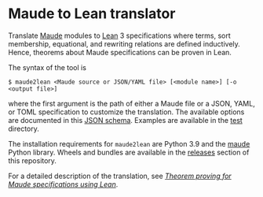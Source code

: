Maude to Lean translator
========================

Translate [Maude](https://maude.cs.illinois.edu) modules to [Lean](https://leanprover.github.io/) 3 specifications where terms, sort membership, equational, and rewriting relations are defined inductively. Hence, theorems about Maude specifications can be proven in Lean.

The syntax of the tool is
```
$ maude2lean <Maude source or JSON/YAML file> [<module name>] [-o <output file>]
```
where the first argument is the path of either a Maude file or a JSON, YAML, or TOML specification to customize the translation. The available options are documented in this [JSON schema](maude2lean.schema.json). Examples are available in the [test](test) directory.

The installation requirements for `maude2lean` are Python 3.9 and the [maude](https://pypi.org/project/maude) Python library. Wheels and bundles are available in the [releases](https://github.com/fadoss/maude2lean/releases/tag/latest) section of this repository.

For a detailed description of the translation, see [*Theorem proving for Maude specifications using Lean*](https://doi.org/10.1007/978-3-031-17244-1_16).
